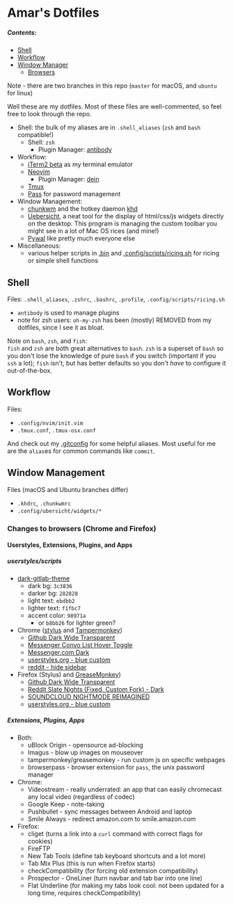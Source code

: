 # Amar's Dotfiles

##### Contents:
* [Shell](#shell)
* [Workflow](#workflow)
* [Window Manager](#wms)
  * [Browsers](#browsers)

Note - there are two branches in this repo (`master` for macOS, and `ubuntu` for linux)

Well these are my dotfiles. Most of these files are well-commented, so feel free to look through the repo.  
* Shell: the bulk of my aliases are in `.shell_aliases` (`zsh` and `bash` compatible!)
  * Shell: `zsh`
    * Plugin Manager: [antibody](https://getantibody.github.io/)
* Workflow:
  * [iTerm2 beta](https://www.iterm2.com/downloads.html) as my terminal emulator
  * [Neovim](https://github.com/neovim/neovim)
    * Plugin Manager: [dein](https://github.com/Shougo/dein.vim)
  * [Tmux](https://github.com/tmux/tmux)
  * [Pass](https://www.passwordstore.org/) for password management
* Window Management:
  * [chunkwm](https://github.com/koekeishiya/chunkwm/) and the hotkey daemon [khd](https://github.com/koekeishiya/khd)
  * [Uebersicht](http://tracesof.net/uebersicht/), a neat tool for the display of html/css/js widgets directly on the desktop. This program is managing the custom toolbar you might see in a lot of Mac OS rices (and mine!)
  * [Pywal](https://github.com/dylanaraps/pywal) like pretty much everyone else
* Miscellaneous:
  * various helper scripts in [.bin](.bin) and [.config/scripts/ricing.sh](.config/scripts/ricing.sh) for ricing or simple shell functions

<a name="shell"></a>
## Shell
Files: `.shell_aliases`, `.zshrc`, `.bashrc`, `.profile`, `.config/scripts/ricing.sh`
* `antibody` is used to manage plugins
* note for zsh users: `oh-my-zsh` has been (mostly) REMOVED from my dotfiles, since I see it as bloat.

Note on `bash`, `zsh`, and `fish`:  
`fish` and `zsh` are both great alternatives to `bash`. `zsh` is a superset of `bash` so you don't lose the knowledge of pure `bash` if you switch (important if you `ssh` a lot); `fish` isn't, but has better defaults so you don't *have* to configure it out-of-the-box.

<a name="workflow"></a>
## Workflow
Files:
* `.config/nvim/init.vim`
* `.tmux.conf`, `.tmux-osx.conf`

And check out my [.gitconfig](.gitconfig) for some helpful aliases. Most useful for me are the `alias`es for common commands like `commit`.

<a name="wms"></a>
## Window Management
Files (macOS and Ubuntu branches differ)
* `.khdrc`, `.chunkwmrc`
* `.config/ubersicht/widgets/*`

<a name="browsers"></a>
### Changes to browsers (Chrome and Firefox)
#### Userstyles, Extensions, Plugins, and Apps
##### userstyles/scripts
* [dark-gitlab-theme](https://userstyles.org/styles/164877/dark-gitlab-theme)
  * dark bg: `3c3836`
  * darker bg: `282828`
  * light text: `ebdbb2`
  * lighter text: `f1fbc7`
  * accent color: `98971a`
    * or `b8bb26` for lighter green?
* Chrome ([stylus](https://chrome.google.com/webstore/detail/stylus/clngdbkpkpeebahjckkjfobafhncgmne) and [Tampermonkey](https://chrome.google.com/webstore/detail/tampermonkey/dhdgffkkebhmkfjojejmpbldmpobfkfo?hl=en))
  * [Github Dark Wide Transparent](https://userstyles.org/styles/126131/github-dark-wide-transparent)
  * [Messenger Convo List Hover Toggle](http://userstyles.org/styles/120562)
  * [Messenger.com Dark](http://userstyles.org/styles/112722)
  * [userstyles.org - blue custom](https://userstyles.org/styles/118410/userstyles-org-blue-custom)
  * [reddit - hide sidebar](https://userstyles.org/styles/142862/reddit-hide-sidebar-for-low-screen-width)
* Firefox (Stylus) and [GreaseMonkey](https://addons.mozilla.org/en-US/firefox/addon/greasemonkey/))
  * [Github Dark Wide Transparent](https://userstyles.org/styles/126131/github-dark-wide-transparent)
  * [Reddit Slate Nights (Fixed, Custom Fork) - Dark](https://userstyles.org/styles/123908/reddit-slate-nights-fixed-custom-fork-dark)
  * [SOUNDCLOUD NIGHTMODE REIMAGINED](https://userstyles.org/styles/136523/soundcloud-nightmode-reimagined)
  * [userstyles.org - blue custom](https://userstyles.org/styles/118410/userstyles-org-blue-custom)

##### Extensions, Plugins, Apps
* Both:
  * uBlock Origin - opensource ad-blocking
  * Imagus - blow up images on mouseover
  * tampermonkey/greasemonkey - run custom js on specific webpages
  * browserpass - browser extension for `pass`, the unix password manager  
* Chrome:
  * Videostream - really underrated: an app that can easily chromecast any local video (regardless of codec)
  * Google Keep - note-taking
  * Pushbullet - sync messages between Android and laptop
  * Smile Always - redirect amazon.com to smile.amazon.com
* Firefox:
  * cliget (turns a link into a `curl` command with correct flags for cookies)
  * FireFTP
  * New Tab Tools (define tab keyboard shortcuts and a lot more)
  * Tab Mix Plus (this is run when Firefox starts)
  * checkCompatibility (for forcing old extension compatibility)
  * Prospector - OneLiner (turn navbar and tab bar into one line)
  * Flat Underline (for making my tabs look cool: not been updated for a long time, requires checkCompatibility)
